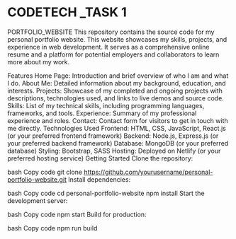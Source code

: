 # CODETECH _TASK 1
 PORTFOLIO_WEBSITE
This repository contains the source code for my personal portfolio website. This website showcases my skills, projects, and experience in web development. It serves as a comprehensive online resume and a platform for potential employers and collaborators to learn more about my work.

Features
Home Page: Introduction and brief overview of who I am and what I do.
About Me: Detailed information about my background, education, and interests.
Projects: Showcase of my completed and ongoing projects with descriptions, technologies used, and links to live demos and source code.
Skills: List of my technical skills, including programming languages, frameworks, and tools.
Experience: Summary of my professional experience and roles.
Contact: Contact form for visitors to get in touch with me directly.
Technologies Used
Frontend: HTML, CSS, JavaScript, React.js (or your preferred frontend framework)
Backend: Node.js, Express.js (or your preferred backend framework)
Database: MongoDB (or your preferred database)
Styling: Bootstrap, SASS
Hosting: Deployed on Netlify (or your preferred hosting service)
Getting Started
Clone the repository:

bash
Copy code
git clone https://github.com/yourusername/personal-portfolio-website.git
Install dependencies:

bash
Copy code
cd personal-portfolio-website
npm install
Start the development server:

bash
Copy code
npm start
Build for production:

bash
Copy code
npm run build

